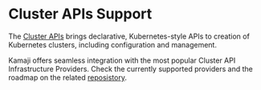 # Cluster APIs Support

The [Cluster APIs](https://github.com/kubernetes-sigs/cluster-api) brings declarative, Kubernetes-style APIs to creation of Kubernetes clusters, including configuration and management.

Kamaji offers seamless integration with the most popular Cluster API Infrastructure Providers. Check the currently supported providers and the roadmap on the related [reposistory](https://github.com/clastix/cluster-api-control-plane-provider-kamaji).

